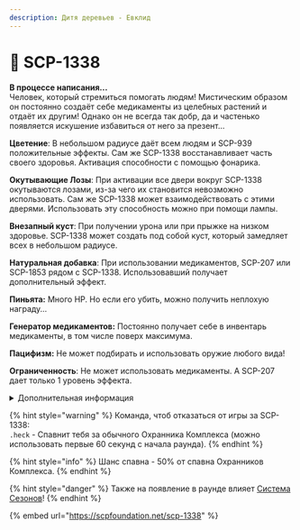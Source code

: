 ```yaml
---
description: Дитя деревьев - Евклид
---
```


# 🌱 SCP-1338

**В процессе написания...**\
Человек, который стремиться помогать людям! Мистическим образом он постоянно создаёт себе медикаменты из целебных растений и отдаёт их другим! Однако он не всегда так добр, да и частенько появляется искушение избавиться от него за презент...

**Цветение**: В небольшом радиусе даёт всем людям и SCP-939 положительные эффекты. Сам же SCP-1338 восстанавливает часть своего здоровья. Активация способности с помощью фонарика.

**Окутывающие Лозы**: При активации все двери вокруг SCP-1338 окутываются лозами, из-за чего их становится невозможно использовать. Сам же SCP-1338 может взаимодействовать с этими дверями. Использовать эту способность можно при помощи лампы.

**Внезапный куст**: При получении урона или при прыжке на низком здоровье. SCP-1338 может создать под собой куст, который замедляет всех в небольшом радиусе.

**Натуральная добавка**: При использовании медикаментов, SCP-207 или SCP-1853 рядом с SCP-1338. Использовавший получает дополнительный эффект.

**Пиньята:** Много HP. Но если его убить, можно получить неплохую награду...

**Генератор медикаментов:** Постоянно получает себе в инвентарь медикаменты, в том числе поверх максимума.

**Пацифизм:** Не может подбирать и использовать оружие любого вида!

**Ограниченность**: Не может использовать медикаменты. А SCP-207 дает только 1 уровень эффекта.

<details>

<summary>Дополнительная информация</summary>

* **Класс**: Обучение
* **Уровень доступа**: Карта Менеджера Зон Содержания
* **Особое снаряжение**: Различная Медицина и SCP-207

</details>

{% hint style="warning" %}
Команда, чтоб отказаться от игры за SCP-1338:\
`.heck` - Спавнит тебя за обычного Охранника Комплекса (можно использовать первые 60 секунд с начала раунда).
{% endhint %}

{% hint style="info" %}
Шанс спавна - 50% от спавна Охранников Комплекса.
{% endhint %}

{% hint style="danger" %}
Также на появление в раунде влияет [Система Сезонов](../../server-systems/seasons-system/)!
{% endhint %}

{% embed url="https://scpfoundation.net/scp-1338" %}
